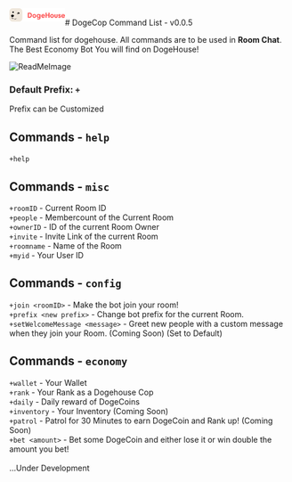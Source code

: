 <a href="https://dogehouse.tv/u/dogebeatz">
  <img align="left" alt="dogebeatz | dogehouse" width="100px" src="https://raw.githubusercontent.com/benawad/dogehouse/staging/.redesign-assets/dogehouse_logo.svg" />
</a> <br/>
# DogeCop Command List - v0.0.5

Command list for dogehouse. All commands are to be used in **Room Chat**. The Best Economy Bot You will find on DogeHouse!

![ReadMeImage](https://steamcdn-a.akamaihd.net/steamcommunity/public/images/avatars/0e/0e0fe01692ebc7c4fcdef9750072c8974b2bf7a8_full.jpg) 

### Default Prefix: `+` 

Prefix can be Customized

## Commands - `help`

`+help`

## Commands - `misc`

`+roomID` - Current Room ID <br/>
`+people` - Membercount of the Current Room<br/>
`+ownerID` - ID of the current Room Owner<br/>
`+invite` - Invite Link of the current Room<br/>
`+roomname` - Name of the Room<br/>
`+myid` - Your User ID

## Commands - `config`

`+join <roomID>` - Make the bot join your room!<br/>
`+prefix <new prefix>` - Change bot prefix for the current Room. <br />
`+setWelcomeMessage <message>` - Greet new people with a custom message when they join your Room. (Coming Soon) (Set to Default)

## Commands - `economy`

`+wallet` - Your Wallet<br/>
`+rank` - Your Rank as a Dogehouse Cop<br/>
`+daily` - Daily reward of DogeCoins<br/>
`+inventory` - Your Inventory (Coming Soon)<br/>
`+patrol` - Patrol for 30 Minutes to earn DogeCoin and Rank up! (Coming Soon)<br/>
`+bet <amount>` - Bet some DogeCoin and either lose it or win double the amount you bet!<br/>
<br/>
...Under Development

